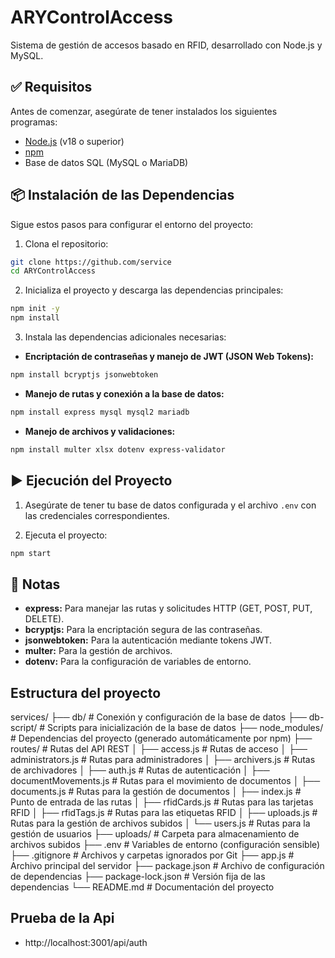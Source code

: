 # ARYControlAccess

Sistema de gestión de accesos basado en RFID, desarrollado con Node.js y MySQL.

## ✅ Requisitos

Antes de comenzar, asegúrate de tener instalados los siguientes programas:

- [Node.js](https://nodejs.org) (v18 o superior)
- [npm](https://www.npmjs.com/)
- Base de datos SQL (MySQL o MariaDB)

## 📦 Instalación de las Dependencias

Sigue estos pasos para configurar el entorno del proyecto:

1. Clona el repositorio:

```bash
git clone https://github.com/service
cd ARYControlAccess
```

2. Inicializa el proyecto y descarga las dependencias principales:

```bash
npm init -y
npm install
```

3. Instala las dependencias adicionales necesarias:

- **Encriptación de contraseñas y manejo de JWT (JSON Web Tokens):**

```bash
npm install bcryptjs jsonwebtoken
```

- **Manejo de rutas y conexión a la base de datos:**

```bash
npm install express mysql mysql2 mariadb
```

- **Manejo de archivos y validaciones:**

```bash
npm install multer xlsx dotenv express-validator
```

## ▶️ Ejecución del Proyecto

1. Asegúrate de tener tu base de datos configurada y el archivo `.env` con las credenciales correspondientes.

2. Ejecuta el proyecto:

```bash
npm start
```

## 📖 Notas

- **express:** Para manejar las rutas y solicitudes HTTP (GET, POST, PUT, DELETE).
- **bcryptjs:** Para la encriptación segura de las contraseñas.
- **jsonwebtoken:** Para la autenticación mediante tokens JWT.
- **multer:** Para la gestión de archivos.
- **dotenv:** Para la configuración de variables de entorno.


## Estructura del proyecto

services/
├── db/                     # Conexión y configuración de la base de datos
├── db-script/              # Scripts para inicialización de la base de datos
├── node_modules/           # Dependencias del proyecto (generado automáticamente por npm)
├── routes/                 # Rutas del API REST
│   ├── access.js            # Rutas de acceso
│   ├── administrators.js    # Rutas para administradores
│   ├── archivers.js         # Rutas de archivadores
│   ├── auth.js              # Rutas de autenticación
│   ├── documentMovements.js # Rutas para el movimiento de documentos
│   ├── documents.js         # Rutas para la gestión de documentos
│   ├── index.js             # Punto de entrada de las rutas
│   ├── rfidCards.js         # Rutas para las tarjetas RFID
│   ├── rfidTags.js          # Rutas para las etiquetas RFID
│   ├── uploads.js           # Rutas para la gestión de archivos subidos
│   └── users.js             # Rutas para la gestión de usuarios
├── uploads/                # Carpeta para almacenamiento de archivos subidos
├── .env                    # Variables de entorno (configuración sensible)
├── .gitignore              # Archivos y carpetas ignorados por Git
├── app.js                  # Archivo principal del servidor
├── package.json            # Archivo de configuración de dependencias
├── package-lock.json       # Versión fija de las dependencias
└── README.md               # Documentación del proyecto

## Prueba de la Api

* http://localhost:3001/api/auth
